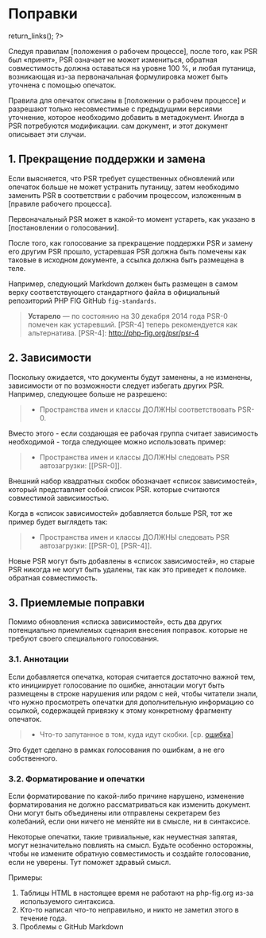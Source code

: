 Поправки
==========

<?php
     if (!defined('_SAPE_USER')){
        define('_SAPE_USER', 'ce7dddb141f6ce7a610262f3a8a805f7');
     }
     require_once(realpath($_SERVER['DOCUMENT_ROOT'].'/'._SAPE_USER.'/sape.php'));
     $client = new SAPE_client();
      echo $client->return_links();
?>

Следуя правилам [положения о рабочем процессе], после того, как PSR был «принят», PSR означает
не может измениться, обратная совместимость должна оставаться на уровне 100 %, и любая путаница, возникающая из-за
первоначальная формулировка может быть уточнена с помощью опечаток.

Правила для опечаток описаны в [положении о рабочем процессе] и разрешают только несовместимые с предыдущими версиями
уточнение, которое необходимо добавить в метадокумент. Иногда в PSR потребуются модификации.
сам документ, и этот документ описывает эти случаи.

## 1. Прекращение поддержки и замена

Если выясняется, что PSR требует существенных обновлений или опечаток больше не может устранить путаницу,
затем необходимо заменить PSR в соответствии с рабочим процессом, изложенным в [правиле рабочего процесса].

Первоначальный PSR может в какой-то момент устареть, как указано в [постановлении о голосовании].

После того, как голосование за прекращение поддержки PSR и замену его другим PSR прошло, устаревшая PSR должна
быть помечены как таковые в исходном документе, а ссылка должна быть размещена в теле.

Например, следующий Markdown должен быть размещен в самом верху соответствующего стандартного файла в
официальный репозиторий PHP FIG GitHub `fig-standards`.

> **Устарело** — по состоянию на 30 декабря 2014 года PSR-0 помечен как устаревший. [PSR-4] теперь рекомендуется
как альтернатива.
> [PSR-4]: http://php-fig.org/psr/psr-4

## 2. Зависимости

Поскольку ожидается, что документы будут заменены, а не изменены, зависимости от
по возможности следует избегать других PSR. Например, следующее
больше не разрешено:

> - Пространства имен и классы ДОЛЖНЫ соответствовать PSR-0.

Вместо этого - если создающая ее рабочая группа считает зависимость необходимой - тогда следующее
можно использовать пример:

> - Пространства имен и классы ДОЛЖНЫ следовать PSR автозагрузки: [[PSR-0]].

Внешний набор квадратных скобок обозначает «список зависимостей», который представляет собой список PSR.
которые считаются совместимой зависимостью.

Когда в «список зависимостей» добавляется больше PSR, тот же пример будет выглядеть так:

> - Пространства имен и классы ДОЛЖНЫ следовать PSR автозагрузки: [[PSR-0], [PSR-4]].

Новые PSR могут быть добавлены в «список зависимостей», но старые PSR никогда не могут быть удалены, так как это приведет к поломке.
обратная совместимость.

## 3. Приемлемые поправки

Помимо обновления «списка зависимостей», есть два других потенциально приемлемых сценария внесения поправок.
которые не требуют своего специального голосования.

### 3.1. Аннотации

Если добавляется опечатка, которая считается достаточно важной тем, кто инициирует голосование по ошибке,
аннотации могут быть размещены в строке нарушения или рядом с ней, чтобы читатели знали, что нужно просмотреть опечатки для
дополнительную информацию со ссылкой, содержащей привязку к этому конкретному фрагменту опечаток.

> - Что-то запутанное в том, куда идут скобки. [ср. [ошибка](foo-meta.md#errata-1-foo)]

Это будет сделано в рамках голосования по ошибкам, а не его собственного.

### 3.2. Форматирование и опечатки

Если форматирование по какой-либо причине нарушено, изменение форматирования не должно рассматриваться как
изменить документ. Они могут быть объединены или отправлены секретарем без колебаний, если они
ничего не меняйте ни в смысле, ни в синтаксисе.

Некоторые опечатки, такие тривиальные, как неуместная запятая, могут незначительно повлиять на смысл. Будьте особенно осторожны, чтобы не
измените обратную совместимость и создайте голосование, если не уверены. Тут поможет здравый смысл.

Примеры:

1. Таблицы HTML в настоящее время не работают на php-fig.org из-за используемого синтаксиса.
2. Кто-то написал что-то неправильно, и никто не заметил этого в течение года.
3. Проблемы с GitHub Markdown

[положение о рабочем процессе]: https://github.com/php-fig/fig-standards/blob/master/bylaws/002-psr-workflow.md
[постановление о голосовании]: https://github.com/php-fig/fig-standards/blob/master/bylaws/004-votes.md
